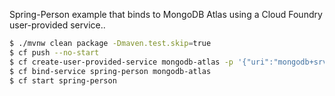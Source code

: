 
Spring-Person example that binds to MongoDB Atlas using a Cloud Foundry user-provided service..

```bash
$ ./mvnw clean package -Dmaven.test.skip=true
$ cf push --no-start
$ cf create-user-provided-service mongodb-atlas -p '{"uri":"mongodb+srv://<username>:<password>@<host>/<dbname>"}'
$ cf bind-service spring-person mongodb-atlas
$ cf start spring-person
```

